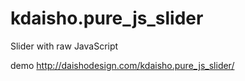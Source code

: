 # kdaisho.pure_js_slider
Slider with raw JavaScript

demo http://daishodesign.com/kdaisho.pure_js_slider/
